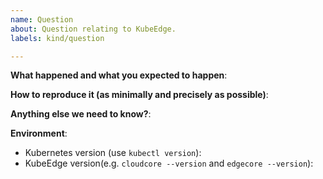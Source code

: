 ```yaml
---
name: Question
about: Question relating to KubeEdge.
labels: kind/question

---
```


<!-- Please use this template while providing as much info as possible. Thanks!-->
**What happened and what you expected to happen**:

**How to reproduce it (as minimally and precisely as possible)**:

**Anything else we need to know?**:

**Environment**:
- Kubernetes version (use `kubectl version`):
- KubeEdge version(e.g. `cloudcore --version` and `edgecore --version`):

